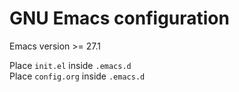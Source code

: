 # GNU Emacs configuration 

Emacs version >= 27.1   

Place `init.el` inside `.emacs.d`  
Place `config.org` inside `.emacs.d`


